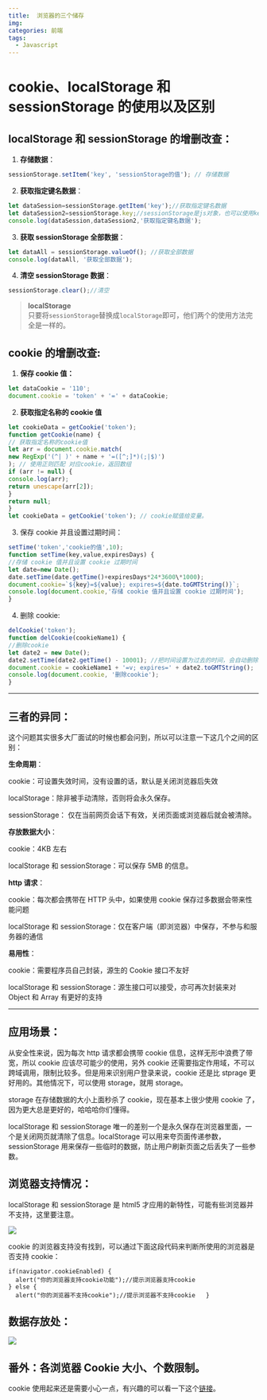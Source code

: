 ```yaml
---
title:  浏览器的三个储存
img: 
categories: 前端
tags:
  - Javascript
---
```

# cookie、localStorage 和 sessionStorage 的使用以及区别

## localStorage 和 sessionStorage 的增删改查：

1. **存储数据**：

  ```javascript
  sessionStorage.setItem('key', 'sessionStorage的值'); // 存储数据
  ```

2. **获取指定键名数据**：

  ```javascript
  let dataSession=sessionStorage.getItem('key');//获取指定键名数据
  let dataSession2=sessionStorage.key;//sessionStorage是js对象，也可以使用key的方式来获取值
  console.log(dataSession,dataSession2,'获取指定键名数据');
  ```

3. **获取 sessionStorage 全部数据**：

  ```javascript
  let dataAll = sessionStorage.valueOf(); //获取全部数据
  console.log(dataAll, '获取全部数据');
  ```

4. **清空 sessionStorage 数据**：

  ```javascript
  sessionStorage.clear();//清空
  ```

> **localStorage**<br>
> 只要将`sessionStorage`替换成`localStorage`即可，他们两个的使用方法完全是一样的。

## cookie 的增删改查:

1. **保存 cookie 值：**

  ```javascript
  let dataCookie = '110';
  document.cookie = 'token' + '=' + dataCookie;
  ```

2. **获取指定名称的 cookie 值**

  ```javascript
  let cookieData = getCookie('token');
  function getCookie(name) {
  // 获取指定名称的cookie值
  let arr = document.cookie.match(
  new RegExp('(^| )' + name + '=([^;]*)(;|$)')
  ); // 使用正则匹配 对应cookie，返回数组
  if (arr != null) {
  console.log(arr);
  return unescape(arr[2]);
  }
  return null;
  }
  let cookieData = getCookie('token'); // cookie赋值给变量。
  ```

3. 保存 cookie 并且设置过期时间：

  ```javascript
  setTime('token','cookie的值',10);
  function setTime(key,value,expiresDays) {
  //存储 cookie 值并且设置 cookie 过期时间
  let date=new Date();
  date.setTime(date.getTime()+expiresDays*24*3600\*1000);
  document.cookie=`${key}=${value}; expires=${date.toGMTString()}`;
  console.log(document.cookie,'存储 cookie 值并且设置 cookie 过期时间');
  }
  ```

4. 删除 cookie:

  ```javascript
  delCookie('token');
  function delCookie(cookieName1) {
  //删除cookie
  let date2 = new Date();
  date2.setTime(date2.getTime() - 10001); //把时间设置为过去的时间，会自动删除
  document.cookie = cookieName1 + '=v; expires=' + date2.toGMTString();
  console.log(document.cookie, '删除cookie');
  }
  ```

--------------------------------------------------------------------------------

## 三者的异同：

这个问题其实很多大厂面试的时候也都会问到，所以可以注意一下这几个之间的区别：

**生命周期**：

cookie：可设置失效时间，没有设置的话，默认是关闭浏览器后失效

localStorage：除非被手动清除，否则将会永久保存。

sessionStorage： 仅在当前网页会话下有效，关闭页面或浏览器后就会被清除。

**存放数据大小**：

cookie：4KB 左右

localStorage 和 sessionStorage：可以保存 5MB 的信息。

**http 请求**：

cookie：每次都会携带在 HTTP 头中，如果使用 cookie 保存过多数据会带来性能问题

localStorage 和 sessionStorage：仅在客户端（即浏览器）中保存，不参与和服务器的通信

**易用性**：

cookie：需要程序员自己封装，源生的 Cookie 接口不友好

localStorage 和 sessionStorage：源生接口可以接受，亦可再次封装来对 Object 和 Array 有更好的支持

--------------------------------------------------------------------------------

## 应用场景：

从安全性来说，因为每次 http 请求都会携带 cookie 信息，这样无形中浪费了带宽，所以 cookie 应该尽可能少的使用，另外 cookie 还需要指定作用域，不可以跨域调用，限制比较多。但是用来识别用户登录来说，cookie 还是比 stprage 更好用的。其他情况下，可以使用 storage，就用 storage。

storage 在存储数据的大小上面秒杀了 cookie，现在基本上很少使用 cookie 了，因为更大总是更好的，哈哈哈你们懂得。

localStorage 和 sessionStorage 唯一的差别一个是永久保存在浏览器里面，一个是关闭网页就清除了信息。localStorage 可以用来夸页面传递参数，sessionStorage 用来保存一些临时的数据，防止用户刷新页面之后丢失了一些参数。

## 浏览器支持情况：

localStorage 和 sessionStorage 是 html5 才应用的新特性，可能有些浏览器并不支持，这里要注意。

![](https://user-gold-cdn.xitu.io/2017/11/25/15ff2d54764e53af?w=861&h=113&f=png&s=9592)

cookie 的浏览器支持没有找到，可以通过下面这段代码来判断所使用的浏览器是否支持 cookie：

```
if(navigator.cookieEnabled) {
  alert("你的浏览器支持cookie功能");//提示浏览器支持cookie  
} else {
  alert("你的浏览器不支持cookie");//提示浏览器不支持cookie   }
```

## 数据存放处：

![](https://user-gold-cdn.xitu.io/2017/11/25/15ff2f727028f37b?w=1028&h=378&f=png&s=28065)

## 番外：各浏览器 Cookie 大小、个数限制。

cookie 使用起来还是需要小心一点，有兴趣的可以看一下这个[链接](https://www.cnblogs.com/henryhappier/archive/2011/03/03/1969564.html)。